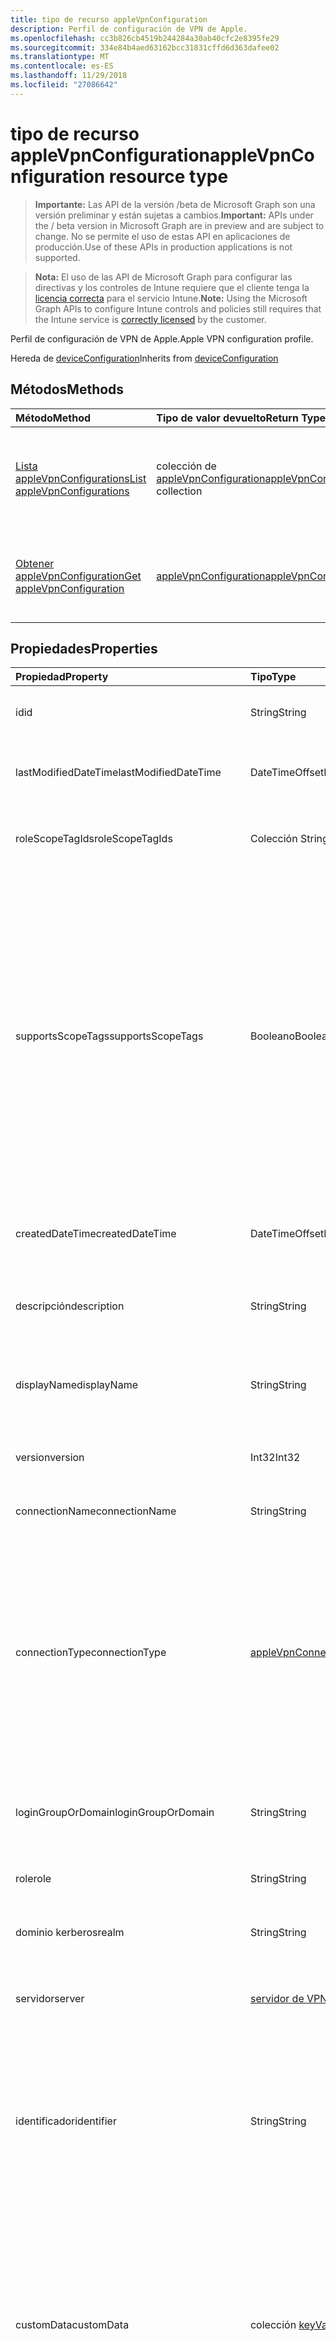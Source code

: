 ```yaml
---
title: tipo de recurso appleVpnConfiguration
description: Perfil de configuración de VPN de Apple.
ms.openlocfilehash: cc3b826cb4519b244284a30ab40cfc2e8395fe29
ms.sourcegitcommit: 334e84b4aed63162bcc31831cffd6d363dafee02
ms.translationtype: MT
ms.contentlocale: es-ES
ms.lasthandoff: 11/29/2018
ms.locfileid: "27086642"
---
```

# <a name="applevpnconfiguration-resource-type"></a><span data-ttu-id="fe9fc-103">tipo de recurso appleVpnConfiguration</span><span class="sxs-lookup"><span data-stu-id="fe9fc-103">appleVpnConfiguration resource type</span></span>

> <span data-ttu-id="fe9fc-104">**Importante:** Las API de la versión /beta de Microsoft Graph son una versión preliminar y están sujetas a cambios.</span><span class="sxs-lookup"><span data-stu-id="fe9fc-104">**Important:** APIs under the / beta version in Microsoft Graph are in preview and are subject to change.</span></span> <span data-ttu-id="fe9fc-105">No se permite el uso de estas API en aplicaciones de producción.</span><span class="sxs-lookup"><span data-stu-id="fe9fc-105">Use of these APIs in production applications is not supported.</span></span>

> <span data-ttu-id="fe9fc-106">**Nota:** El uso de las API de Microsoft Graph para configurar las directivas y los controles de Intune requiere que el cliente tenga la [licencia correcta](https://go.microsoft.com/fwlink/?linkid=839381) para el servicio Intune.</span><span class="sxs-lookup"><span data-stu-id="fe9fc-106">**Note:** Using the Microsoft Graph APIs to configure Intune controls and policies still requires that the Intune service is [correctly licensed](https://go.microsoft.com/fwlink/?linkid=839381) by the customer.</span></span>

<span data-ttu-id="fe9fc-107">Perfil de configuración de VPN de Apple.</span><span class="sxs-lookup"><span data-stu-id="fe9fc-107">Apple VPN configuration profile.</span></span>

<span data-ttu-id="fe9fc-108">Hereda de [deviceConfiguration](../resources/intune-deviceconfig-deviceconfiguration.md)</span><span class="sxs-lookup"><span data-stu-id="fe9fc-108">Inherits from [deviceConfiguration](../resources/intune-deviceconfig-deviceconfiguration.md)</span></span>

## <a name="methods"></a><span data-ttu-id="fe9fc-109">Métodos</span><span class="sxs-lookup"><span data-stu-id="fe9fc-109">Methods</span></span>
|<span data-ttu-id="fe9fc-110">Método</span><span class="sxs-lookup"><span data-stu-id="fe9fc-110">Method</span></span>|<span data-ttu-id="fe9fc-111">Tipo de valor devuelto</span><span class="sxs-lookup"><span data-stu-id="fe9fc-111">Return Type</span></span>|<span data-ttu-id="fe9fc-112">Descripción</span><span class="sxs-lookup"><span data-stu-id="fe9fc-112">Description</span></span>|
|:---|:---|:---|
|[<span data-ttu-id="fe9fc-113">Lista appleVpnConfigurations</span><span class="sxs-lookup"><span data-stu-id="fe9fc-113">List appleVpnConfigurations</span></span>](../api/intune-deviceconfig-applevpnconfiguration-list.md)|<span data-ttu-id="fe9fc-114">colección de [appleVpnConfiguration](../resources/intune-deviceconfig-applevpnconfiguration.md)</span><span class="sxs-lookup"><span data-stu-id="fe9fc-114">[appleVpnConfiguration](../resources/intune-deviceconfig-applevpnconfiguration.md) collection</span></span>|<span data-ttu-id="fe9fc-115">Propiedades de la lista y relaciones de los objetos [appleVpnConfiguration](../resources/intune-deviceconfig-applevpnconfiguration.md) .</span><span class="sxs-lookup"><span data-stu-id="fe9fc-115">List properties and relationships of the [appleVpnConfiguration](../resources/intune-deviceconfig-applevpnconfiguration.md) objects.</span></span>|
|[<span data-ttu-id="fe9fc-116">Obtener appleVpnConfiguration</span><span class="sxs-lookup"><span data-stu-id="fe9fc-116">Get appleVpnConfiguration</span></span>](../api/intune-deviceconfig-applevpnconfiguration-get.md)|[<span data-ttu-id="fe9fc-117">appleVpnConfiguration</span><span class="sxs-lookup"><span data-stu-id="fe9fc-117">appleVpnConfiguration</span></span>](../resources/intune-deviceconfig-applevpnconfiguration.md)|<span data-ttu-id="fe9fc-118">Leer las propiedades y las relaciones del objeto [appleVpnConfiguration](../resources/intune-deviceconfig-applevpnconfiguration.md) .</span><span class="sxs-lookup"><span data-stu-id="fe9fc-118">Read properties and relationships of the [appleVpnConfiguration](../resources/intune-deviceconfig-applevpnconfiguration.md) object.</span></span>|

## <a name="properties"></a><span data-ttu-id="fe9fc-119">Propiedades</span><span class="sxs-lookup"><span data-stu-id="fe9fc-119">Properties</span></span>
|<span data-ttu-id="fe9fc-120">Propiedad</span><span class="sxs-lookup"><span data-stu-id="fe9fc-120">Property</span></span>|<span data-ttu-id="fe9fc-121">Tipo</span><span class="sxs-lookup"><span data-stu-id="fe9fc-121">Type</span></span>|<span data-ttu-id="fe9fc-122">Descripción</span><span class="sxs-lookup"><span data-stu-id="fe9fc-122">Description</span></span>|
|:---|:---|:---|
|<span data-ttu-id="fe9fc-123">id</span><span class="sxs-lookup"><span data-stu-id="fe9fc-123">id</span></span>|<span data-ttu-id="fe9fc-124">String</span><span class="sxs-lookup"><span data-stu-id="fe9fc-124">String</span></span>|<span data-ttu-id="fe9fc-125">Clave de la entidad.</span><span class="sxs-lookup"><span data-stu-id="fe9fc-125">Key of the entity.</span></span> <span data-ttu-id="fe9fc-126">Heredado de [deviceConfiguration](../resources/intune-deviceconfig-deviceconfiguration.md)</span><span class="sxs-lookup"><span data-stu-id="fe9fc-126">Inherited from [deviceConfiguration](../resources/intune-deviceconfig-deviceconfiguration.md)</span></span>|
|<span data-ttu-id="fe9fc-127">lastModifiedDateTime</span><span class="sxs-lookup"><span data-stu-id="fe9fc-127">lastModifiedDateTime</span></span>|<span data-ttu-id="fe9fc-128">DateTimeOffset</span><span class="sxs-lookup"><span data-stu-id="fe9fc-128">DateTimeOffset</span></span>|<span data-ttu-id="fe9fc-129">Fecha y hora en la que se modificó el objeto por última vez.</span><span class="sxs-lookup"><span data-stu-id="fe9fc-129">DateTime the object was last modified.</span></span> <span data-ttu-id="fe9fc-130">Heredado de [deviceConfiguration](../resources/intune-deviceconfig-deviceconfiguration.md)</span><span class="sxs-lookup"><span data-stu-id="fe9fc-130">Inherited from [deviceConfiguration](../resources/intune-deviceconfig-deviceconfiguration.md)</span></span>|
|<span data-ttu-id="fe9fc-131">roleScopeTagIds</span><span class="sxs-lookup"><span data-stu-id="fe9fc-131">roleScopeTagIds</span></span>|<span data-ttu-id="fe9fc-132">Colección String</span><span class="sxs-lookup"><span data-stu-id="fe9fc-132">String collection</span></span>|<span data-ttu-id="fe9fc-133">Lista de etiquetas de ámbito para esta instancia de entidad.</span><span class="sxs-lookup"><span data-stu-id="fe9fc-133">List of Scope Tags for this Entity instance.</span></span> <span data-ttu-id="fe9fc-134">Heredado de [deviceConfiguration](../resources/intune-deviceconfig-deviceconfiguration.md)</span><span class="sxs-lookup"><span data-stu-id="fe9fc-134">Inherited from [deviceConfiguration](../resources/intune-deviceconfig-deviceconfiguration.md)</span></span>|
|<span data-ttu-id="fe9fc-135">supportsScopeTags</span><span class="sxs-lookup"><span data-stu-id="fe9fc-135">supportsScopeTags</span></span>|<span data-ttu-id="fe9fc-136">Booleano</span><span class="sxs-lookup"><span data-stu-id="fe9fc-136">Boolean</span></span>|<span data-ttu-id="fe9fc-137">Indica si la configuración del dispositivo subyacente admite la asignación de etiquetas de ámbito.</span><span class="sxs-lookup"><span data-stu-id="fe9fc-137">Indicates whether or not the underlying Device Configuration supports the assignment of scope tags.</span></span> <span data-ttu-id="fe9fc-138">No se permite la asignación a la propiedad ScopeTags cuando este valor es false y entidades no estará visibles para los usuarios con ámbito.</span><span class="sxs-lookup"><span data-stu-id="fe9fc-138">Assigning to the ScopeTags property is not allowed when this value is false and entities will not be visible to scoped users.</span></span> <span data-ttu-id="fe9fc-139">Esto se produce para las directivas de heredado creadas en Silverlight y se puede resolver por eliminar y volver a crear la directiva en el Portal de Azure.</span><span class="sxs-lookup"><span data-stu-id="fe9fc-139">This occurs for Legacy policies created in Silverlight and can be resolved by deleting and recreating the policy in the Azure Portal.</span></span> <span data-ttu-id="fe9fc-140">Esta propiedad es de sólo lectura.</span><span class="sxs-lookup"><span data-stu-id="fe9fc-140">This property is read-only.</span></span> <span data-ttu-id="fe9fc-141">Heredado de [deviceConfiguration](../resources/intune-deviceconfig-deviceconfiguration.md)</span><span class="sxs-lookup"><span data-stu-id="fe9fc-141">Inherited from [deviceConfiguration](../resources/intune-deviceconfig-deviceconfiguration.md)</span></span>|
|<span data-ttu-id="fe9fc-142">createdDateTime</span><span class="sxs-lookup"><span data-stu-id="fe9fc-142">createdDateTime</span></span>|<span data-ttu-id="fe9fc-143">DateTimeOffset</span><span class="sxs-lookup"><span data-stu-id="fe9fc-143">DateTimeOffset</span></span>|<span data-ttu-id="fe9fc-144">Fecha y hora en la que se creó el objeto.</span><span class="sxs-lookup"><span data-stu-id="fe9fc-144">DateTime the object was created.</span></span> <span data-ttu-id="fe9fc-145">Heredado de [deviceConfiguration](../resources/intune-deviceconfig-deviceconfiguration.md)</span><span class="sxs-lookup"><span data-stu-id="fe9fc-145">Inherited from [deviceConfiguration](../resources/intune-deviceconfig-deviceconfiguration.md)</span></span>|
|<span data-ttu-id="fe9fc-146">descripción</span><span class="sxs-lookup"><span data-stu-id="fe9fc-146">description</span></span>|<span data-ttu-id="fe9fc-147">String</span><span class="sxs-lookup"><span data-stu-id="fe9fc-147">String</span></span>|<span data-ttu-id="fe9fc-148">Descripción proporcionada por el administrador de la configuración del dispositivo.</span><span class="sxs-lookup"><span data-stu-id="fe9fc-148">Admin provided description of the Device Configuration.</span></span> <span data-ttu-id="fe9fc-149">Heredado de [deviceConfiguration](../resources/intune-deviceconfig-deviceconfiguration.md)</span><span class="sxs-lookup"><span data-stu-id="fe9fc-149">Inherited from [deviceConfiguration](../resources/intune-deviceconfig-deviceconfiguration.md)</span></span>|
|<span data-ttu-id="fe9fc-150">displayName</span><span class="sxs-lookup"><span data-stu-id="fe9fc-150">displayName</span></span>|<span data-ttu-id="fe9fc-151">String</span><span class="sxs-lookup"><span data-stu-id="fe9fc-151">String</span></span>|<span data-ttu-id="fe9fc-152">Nombre proporcionado por el administrador de la configuración del dispositivo.</span><span class="sxs-lookup"><span data-stu-id="fe9fc-152">Admin provided name of the device configuration.</span></span> <span data-ttu-id="fe9fc-153">Heredado de [deviceConfiguration](../resources/intune-deviceconfig-deviceconfiguration.md)</span><span class="sxs-lookup"><span data-stu-id="fe9fc-153">Inherited from [deviceConfiguration](../resources/intune-deviceconfig-deviceconfiguration.md)</span></span>|
|<span data-ttu-id="fe9fc-154">version</span><span class="sxs-lookup"><span data-stu-id="fe9fc-154">version</span></span>|<span data-ttu-id="fe9fc-155">Int32</span><span class="sxs-lookup"><span data-stu-id="fe9fc-155">Int32</span></span>|<span data-ttu-id="fe9fc-156">Versión de la configuración del dispositivo.</span><span class="sxs-lookup"><span data-stu-id="fe9fc-156">Version of the device configuration.</span></span> <span data-ttu-id="fe9fc-157">Heredado de [deviceConfiguration](../resources/intune-deviceconfig-deviceconfiguration.md)</span><span class="sxs-lookup"><span data-stu-id="fe9fc-157">Inherited from [deviceConfiguration](../resources/intune-deviceconfig-deviceconfiguration.md)</span></span>|
|<span data-ttu-id="fe9fc-158">connectionName</span><span class="sxs-lookup"><span data-stu-id="fe9fc-158">connectionName</span></span>|<span data-ttu-id="fe9fc-159">String</span><span class="sxs-lookup"><span data-stu-id="fe9fc-159">String</span></span>|<span data-ttu-id="fe9fc-160">Nombre de la conexión que se muestra al usuario.</span><span class="sxs-lookup"><span data-stu-id="fe9fc-160">Connection name displayed to the user.</span></span>|
|<span data-ttu-id="fe9fc-161">connectionType</span><span class="sxs-lookup"><span data-stu-id="fe9fc-161">connectionType</span></span>|[<span data-ttu-id="fe9fc-162">appleVpnConnectionType</span><span class="sxs-lookup"><span data-stu-id="fe9fc-162">appleVpnConnectionType</span></span>](../resources/intune-deviceconfig-applevpnconnectiontype.md)|<span data-ttu-id="fe9fc-163">Tipo de conexión.</span><span class="sxs-lookup"><span data-stu-id="fe9fc-163">Connection type.</span></span> <span data-ttu-id="fe9fc-164">Los valores posibles son: `ciscoAnyConnect`, `pulseSecure`, `f5EdgeClient`, `dellSonicWallMobileConnect`, `checkPointCapsuleVpn`, `customVpn`, `ciscoIPSec`, `citrix`, `ciscoAnyConnectV2`, `paloAltoGlobalProtect`, `zscalerPrivateAccess`, `f5Access2018`, `citrixSso`, `paloAltoGlobalProtectV2`.</span><span class="sxs-lookup"><span data-stu-id="fe9fc-164">Possible values are: `ciscoAnyConnect`, `pulseSecure`, `f5EdgeClient`, `dellSonicWallMobileConnect`, `checkPointCapsuleVpn`, `customVpn`, `ciscoIPSec`, `citrix`, `ciscoAnyConnectV2`, `paloAltoGlobalProtect`, `zscalerPrivateAccess`, `f5Access2018`, `citrixSso`, `paloAltoGlobalProtectV2`.</span></span>|
|<span data-ttu-id="fe9fc-165">loginGroupOrDomain</span><span class="sxs-lookup"><span data-stu-id="fe9fc-165">loginGroupOrDomain</span></span>|<span data-ttu-id="fe9fc-166">String</span><span class="sxs-lookup"><span data-stu-id="fe9fc-166">String</span></span>|<span data-ttu-id="fe9fc-167">Grupo de inicio de sesión o dominio cuando se establece el tipo de conexión a Dell SonicWALL Mobile conexión.</span><span class="sxs-lookup"><span data-stu-id="fe9fc-167">Login group or domain when connection type is set to Dell SonicWALL Mobile Connection.</span></span>|
|<span data-ttu-id="fe9fc-168">role</span><span class="sxs-lookup"><span data-stu-id="fe9fc-168">role</span></span>|<span data-ttu-id="fe9fc-169">String</span><span class="sxs-lookup"><span data-stu-id="fe9fc-169">String</span></span>|<span data-ttu-id="fe9fc-170">Función de tipo de conexión se establece en impulsos seguro.</span><span class="sxs-lookup"><span data-stu-id="fe9fc-170">Role when connection type is set to Pulse Secure.</span></span>|
|<span data-ttu-id="fe9fc-171">dominio kerberos</span><span class="sxs-lookup"><span data-stu-id="fe9fc-171">realm</span></span>|<span data-ttu-id="fe9fc-172">String</span><span class="sxs-lookup"><span data-stu-id="fe9fc-172">String</span></span>|<span data-ttu-id="fe9fc-173">Dominio Kerberos cuando se establece el tipo de conexión a impulsos seguro.</span><span class="sxs-lookup"><span data-stu-id="fe9fc-173">Realm when connection type is set to Pulse Secure.</span></span>|
|<span data-ttu-id="fe9fc-174">servidor</span><span class="sxs-lookup"><span data-stu-id="fe9fc-174">server</span></span>|[<span data-ttu-id="fe9fc-175">servidor de VPN</span><span class="sxs-lookup"><span data-stu-id="fe9fc-175">vpnServer</span></span>](../resources/intune-deviceconfig-vpnserver.md)|<span data-ttu-id="fe9fc-176">Servidor de VPN en la red.</span><span class="sxs-lookup"><span data-stu-id="fe9fc-176">VPN Server on the network.</span></span> <span data-ttu-id="fe9fc-177">Asegúrese de que los usuarios finales pueden tener acceso a esta ubicación de red.</span><span class="sxs-lookup"><span data-stu-id="fe9fc-177">Make sure end users can access this network location.</span></span>|
|<span data-ttu-id="fe9fc-178">identificador</span><span class="sxs-lookup"><span data-stu-id="fe9fc-178">identifier</span></span>|<span data-ttu-id="fe9fc-179">String</span><span class="sxs-lookup"><span data-stu-id="fe9fc-179">String</span></span>|<span data-ttu-id="fe9fc-180">Identificador proporcionado por el proveedor de VPN cuando se establece el tipo de conexión a VPN personalizado.</span><span class="sxs-lookup"><span data-stu-id="fe9fc-180">Identifier provided by VPN vendor when connection type is set to Custom VPN.</span></span> <span data-ttu-id="fe9fc-181">Por ejemplo: AnyConnect de Cisco usa un identificador de la com.cisco.anyconnect.applevpn.plugin de formulario</span><span class="sxs-lookup"><span data-stu-id="fe9fc-181">For example: Cisco AnyConnect uses an identifier of the form com.cisco.anyconnect.applevpn.plugin</span></span>|
|<span data-ttu-id="fe9fc-182">customData</span><span class="sxs-lookup"><span data-stu-id="fe9fc-182">customData</span></span>|<span data-ttu-id="fe9fc-183">colección [keyValue](../resources/intune-deviceconfig-keyvalue.md)</span><span class="sxs-lookup"><span data-stu-id="fe9fc-183">[keyValue](../resources/intune-deviceconfig-keyvalue.md) collection</span></span>|<span data-ttu-id="fe9fc-184">Datos personalizados cuando se establece el tipo de conexión a VPN personalizado.</span><span class="sxs-lookup"><span data-stu-id="fe9fc-184">Custom data when connection type is set to Custom VPN.</span></span> <span data-ttu-id="fe9fc-185">Use este campo para habilitar la funcionalidad no admitida por Intune, pero disponible en la solución de VPN.</span><span class="sxs-lookup"><span data-stu-id="fe9fc-185">Use this field to enable functionality not supported by Intune, but available in your VPN solution.</span></span> <span data-ttu-id="fe9fc-186">Póngase en contacto con su proveedor de VPN para obtener información sobre cómo agregar estos pares de clave y valor.</span><span class="sxs-lookup"><span data-stu-id="fe9fc-186">Contact your VPN vendor to learn how to add these key/value pairs.</span></span> <span data-ttu-id="fe9fc-187">Esta colección puede contener un máximo de 25 elementos.</span><span class="sxs-lookup"><span data-stu-id="fe9fc-187">This collection can contain a maximum of 25 elements.</span></span>|
|<span data-ttu-id="fe9fc-188">customKeyValueData</span><span class="sxs-lookup"><span data-stu-id="fe9fc-188">customKeyValueData</span></span>|<span data-ttu-id="fe9fc-189">Colección [keyValuePair](../resources/intune-shared-keyvaluepair.md)</span><span class="sxs-lookup"><span data-stu-id="fe9fc-189">[keyValuePair](../resources/intune-shared-keyvaluepair.md) collection</span></span>|<span data-ttu-id="fe9fc-190">Datos personalizados cuando se establece el tipo de conexión a VPN personalizado.</span><span class="sxs-lookup"><span data-stu-id="fe9fc-190">Custom data when connection type is set to Custom VPN.</span></span> <span data-ttu-id="fe9fc-191">Use este campo para habilitar la funcionalidad no admitida por Intune, pero disponible en la solución de VPN.</span><span class="sxs-lookup"><span data-stu-id="fe9fc-191">Use this field to enable functionality not supported by Intune, but available in your VPN solution.</span></span> <span data-ttu-id="fe9fc-192">Póngase en contacto con su proveedor de VPN para obtener información sobre cómo agregar estos pares de clave y valor.</span><span class="sxs-lookup"><span data-stu-id="fe9fc-192">Contact your VPN vendor to learn how to add these key/value pairs.</span></span> <span data-ttu-id="fe9fc-193">Esta colección puede contener un máximo de 25 elementos.</span><span class="sxs-lookup"><span data-stu-id="fe9fc-193">This collection can contain a maximum of 25 elements.</span></span>|
|<span data-ttu-id="fe9fc-194">enableSplitTunneling</span><span class="sxs-lookup"><span data-stu-id="fe9fc-194">enableSplitTunneling</span></span>|<span data-ttu-id="fe9fc-195">Booleano</span><span class="sxs-lookup"><span data-stu-id="fe9fc-195">Boolean</span></span>|<span data-ttu-id="fe9fc-196">Enviar todo el tráfico de red a través de VPN.</span><span class="sxs-lookup"><span data-stu-id="fe9fc-196">Send all network traffic through VPN.</span></span>|
|<span data-ttu-id="fe9fc-197">authenticationMethod</span><span class="sxs-lookup"><span data-stu-id="fe9fc-197">authenticationMethod</span></span>|[<span data-ttu-id="fe9fc-198">vpnAuthenticationMethod</span><span class="sxs-lookup"><span data-stu-id="fe9fc-198">vpnAuthenticationMethod</span></span>](../resources/intune-deviceconfig-vpnauthenticationmethod.md)|<span data-ttu-id="fe9fc-199">Método de autenticación para esta conexión VPN.</span><span class="sxs-lookup"><span data-stu-id="fe9fc-199">Authentication method for this VPN connection.</span></span> <span data-ttu-id="fe9fc-200">Los valores posibles son: `certificate` y `usernameAndPassword`.</span><span class="sxs-lookup"><span data-stu-id="fe9fc-200">Possible values are: `certificate`, `usernameAndPassword`.</span></span>|
|<span data-ttu-id="fe9fc-201">enablePerApp</span><span class="sxs-lookup"><span data-stu-id="fe9fc-201">enablePerApp</span></span>|<span data-ttu-id="fe9fc-202">Booleano</span><span class="sxs-lookup"><span data-stu-id="fe9fc-202">Boolean</span></span>|<span data-ttu-id="fe9fc-203">Si se establece en true, crea de carga por aplicación VPN que más adelante se puede asociar con las aplicaciones que pueden desencadenar este conexiones VPN en dispositivo de iOS del usuario final.</span><span class="sxs-lookup"><span data-stu-id="fe9fc-203">Setting this to true creates Per-App VPN payload which can later be associated with Apps that can trigger this VPN conneciton on the end user's iOS device.</span></span>|
|<span data-ttu-id="fe9fc-204">safariDomains</span><span class="sxs-lookup"><span data-stu-id="fe9fc-204">safariDomains</span></span>|<span data-ttu-id="fe9fc-205">Colección String</span><span class="sxs-lookup"><span data-stu-id="fe9fc-205">String collection</span></span>|<span data-ttu-id="fe9fc-206">Dominios de Safari cuando está habilitada esta VPN por la configuración de la aplicación.</span><span class="sxs-lookup"><span data-stu-id="fe9fc-206">Safari domains when this VPN per App setting is enabled.</span></span> <span data-ttu-id="fe9fc-207">Además de las aplicaciones asociadas con esta VPN, dominios de Safari especifiquen aquí también podrá desencadenar esta conexión VPN.</span><span class="sxs-lookup"><span data-stu-id="fe9fc-207">In addition to the apps associated with this VPN, Safari domains specified here will also be able to trigger this VPN connection.</span></span>|
|<span data-ttu-id="fe9fc-208">onDemandRules</span><span class="sxs-lookup"><span data-stu-id="fe9fc-208">onDemandRules</span></span>|<span data-ttu-id="fe9fc-209">colección de [vpnOnDemandRule](../resources/intune-deviceconfig-vpnondemandrule.md)</span><span class="sxs-lookup"><span data-stu-id="fe9fc-209">[vpnOnDemandRule](../resources/intune-deviceconfig-vpnondemandrule.md) collection</span></span>|<span data-ttu-id="fe9fc-210">Reglas de On Demand.</span><span class="sxs-lookup"><span data-stu-id="fe9fc-210">On-Demand Rules.</span></span> <span data-ttu-id="fe9fc-211">Esta colección puede contener un máximo de 500 elementos.</span><span class="sxs-lookup"><span data-stu-id="fe9fc-211">This collection can contain a maximum of 500 elements.</span></span>|
|<span data-ttu-id="fe9fc-212">proxyServer</span><span class="sxs-lookup"><span data-stu-id="fe9fc-212">proxyServer</span></span>|[<span data-ttu-id="fe9fc-213">vpnProxyServer</span><span class="sxs-lookup"><span data-stu-id="fe9fc-213">vpnProxyServer</span></span>](../resources/intune-deviceconfig-vpnproxyserver.md)|<span data-ttu-id="fe9fc-214">Servidor proxy.</span><span class="sxs-lookup"><span data-stu-id="fe9fc-214">Proxy Server.</span></span>|
|<span data-ttu-id="fe9fc-215">optInToDeviceIdSharing</span><span class="sxs-lookup"><span data-stu-id="fe9fc-215">optInToDeviceIdSharing</span></span>|<span data-ttu-id="fe9fc-216">Booleano</span><span class="sxs-lookup"><span data-stu-id="fe9fc-216">Boolean</span></span>|<span data-ttu-id="fe9fc-217">Participar en uso compartido de identificador del dispositivo a los clientes de vpn de terceros para su uso durante la validación de control de acceso de red.</span><span class="sxs-lookup"><span data-stu-id="fe9fc-217">Opt-In to sharing the device's Id to third-party vpn clients for use during network access control validation.</span></span>|

## <a name="relationships"></a><span data-ttu-id="fe9fc-218">Relaciones</span><span class="sxs-lookup"><span data-stu-id="fe9fc-218">Relationships</span></span>
|<span data-ttu-id="fe9fc-219">Relación</span><span class="sxs-lookup"><span data-stu-id="fe9fc-219">Relationship</span></span>|<span data-ttu-id="fe9fc-220">Tipo</span><span class="sxs-lookup"><span data-stu-id="fe9fc-220">Type</span></span>|<span data-ttu-id="fe9fc-221">Descripción</span><span class="sxs-lookup"><span data-stu-id="fe9fc-221">Description</span></span>|
|:---|:---|:---|
|<span data-ttu-id="fe9fc-222">groupAssignments</span><span class="sxs-lookup"><span data-stu-id="fe9fc-222">groupAssignments</span></span>|<span data-ttu-id="fe9fc-223">colección de [deviceConfigurationGroupAssignment](../resources/intune-deviceconfig-deviceconfigurationgroupassignment.md)</span><span class="sxs-lookup"><span data-stu-id="fe9fc-223">[deviceConfigurationGroupAssignment](../resources/intune-deviceconfig-deviceconfigurationgroupassignment.md) collection</span></span>|<span data-ttu-id="fe9fc-224">La lista de asignaciones de grupo para el perfil de configuración del dispositivo.</span><span class="sxs-lookup"><span data-stu-id="fe9fc-224">The list of group assignments for the device configuration profile.</span></span> <span data-ttu-id="fe9fc-225">Heredado de [deviceConfiguration](../resources/intune-deviceconfig-deviceconfiguration.md)</span><span class="sxs-lookup"><span data-stu-id="fe9fc-225">Inherited from [deviceConfiguration](../resources/intune-deviceconfig-deviceconfiguration.md)</span></span>|
|<span data-ttu-id="fe9fc-226">asignaciones</span><span class="sxs-lookup"><span data-stu-id="fe9fc-226">assignments</span></span>|<span data-ttu-id="fe9fc-227">Colección [deviceConfigurationAssignment](../resources/intune-deviceconfig-deviceconfigurationassignment.md)</span><span class="sxs-lookup"><span data-stu-id="fe9fc-227">[deviceConfigurationAssignment](../resources/intune-deviceconfig-deviceconfigurationassignment.md) collection</span></span>|<span data-ttu-id="fe9fc-228">La lista de tareas para el perfil de configuración del dispositivo.</span><span class="sxs-lookup"><span data-stu-id="fe9fc-228">The list of assignments for the device configuration profile.</span></span> <span data-ttu-id="fe9fc-229">Heredado de [deviceConfiguration](../resources/intune-deviceconfig-deviceconfiguration.md)</span><span class="sxs-lookup"><span data-stu-id="fe9fc-229">Inherited from [deviceConfiguration](../resources/intune-deviceconfig-deviceconfiguration.md)</span></span>|
|<span data-ttu-id="fe9fc-230">deviceStatuses</span><span class="sxs-lookup"><span data-stu-id="fe9fc-230">deviceStatuses</span></span>|<span data-ttu-id="fe9fc-231">Colección [deviceConfigurationDeviceStatus](../resources/intune-deviceconfig-deviceconfigurationdevicestatus.md)</span><span class="sxs-lookup"><span data-stu-id="fe9fc-231">[deviceConfigurationDeviceStatus](../resources/intune-deviceconfig-deviceconfigurationdevicestatus.md) collection</span></span>|<span data-ttu-id="fe9fc-232">Estado de instalación de configuración del dispositivo por dispositivo.</span><span class="sxs-lookup"><span data-stu-id="fe9fc-232">Device configuration installation status by device.</span></span> <span data-ttu-id="fe9fc-233">Heredado de [deviceConfiguration](../resources/intune-deviceconfig-deviceconfiguration.md)</span><span class="sxs-lookup"><span data-stu-id="fe9fc-233">Inherited from [deviceConfiguration](../resources/intune-deviceconfig-deviceconfiguration.md)</span></span>|
|<span data-ttu-id="fe9fc-234">userStatuses</span><span class="sxs-lookup"><span data-stu-id="fe9fc-234">userStatuses</span></span>|<span data-ttu-id="fe9fc-235">Colección [deviceConfigurationUserStatus](../resources/intune-deviceconfig-deviceconfigurationuserstatus.md)</span><span class="sxs-lookup"><span data-stu-id="fe9fc-235">[deviceConfigurationUserStatus](../resources/intune-deviceconfig-deviceconfigurationuserstatus.md) collection</span></span>|<span data-ttu-id="fe9fc-236">Estado de instalación de configuración de dispositivo por usuario.</span><span class="sxs-lookup"><span data-stu-id="fe9fc-236">Device configuration installation status by user.</span></span> <span data-ttu-id="fe9fc-237">Heredado de [deviceConfiguration](../resources/intune-deviceconfig-deviceconfiguration.md)</span><span class="sxs-lookup"><span data-stu-id="fe9fc-237">Inherited from [deviceConfiguration](../resources/intune-deviceconfig-deviceconfiguration.md)</span></span>|
|<span data-ttu-id="fe9fc-238">deviceStatusOverview</span><span class="sxs-lookup"><span data-stu-id="fe9fc-238">deviceStatusOverview</span></span>|[<span data-ttu-id="fe9fc-239">deviceConfigurationDeviceOverview</span><span class="sxs-lookup"><span data-stu-id="fe9fc-239">deviceConfigurationDeviceOverview</span></span>](../resources/intune-deviceconfig-deviceconfigurationdeviceoverview.md)|<span data-ttu-id="fe9fc-240">Información general sobre el estado de dispositivos de la configuración de dispositivo. Heredado de [deviceConfiguration](../resources/intune-deviceconfig-deviceconfiguration.md)</span><span class="sxs-lookup"><span data-stu-id="fe9fc-240">Device Configuration devices status overview Inherited from [deviceConfiguration](../resources/intune-deviceconfig-deviceconfiguration.md)</span></span>|
|<span data-ttu-id="fe9fc-241">userStatusOverview</span><span class="sxs-lookup"><span data-stu-id="fe9fc-241">userStatusOverview</span></span>|[<span data-ttu-id="fe9fc-242">deviceConfigurationUserOverview</span><span class="sxs-lookup"><span data-stu-id="fe9fc-242">deviceConfigurationUserOverview</span></span>](../resources/intune-deviceconfig-deviceconfigurationuseroverview.md)|<span data-ttu-id="fe9fc-243">Información general sobre el estado de usuarios de la configuración de dispositivo. Heredado de [deviceConfiguration](../resources/intune-deviceconfig-deviceconfiguration.md)</span><span class="sxs-lookup"><span data-stu-id="fe9fc-243">Device Configuration users status overview Inherited from [deviceConfiguration](../resources/intune-deviceconfig-deviceconfiguration.md)</span></span>|
|<span data-ttu-id="fe9fc-244">deviceSettingStateSummaries</span><span class="sxs-lookup"><span data-stu-id="fe9fc-244">deviceSettingStateSummaries</span></span>|<span data-ttu-id="fe9fc-245">Colección [settingStateDeviceSummary](../resources/intune-deviceconfig-settingstatedevicesummary.md)</span><span class="sxs-lookup"><span data-stu-id="fe9fc-245">[settingStateDeviceSummary](../resources/intune-deviceconfig-settingstatedevicesummary.md) collection</span></span>|<span data-ttu-id="fe9fc-246">Resumen de dispositivo sobre el estado de configuración de la configuración de dispositivo. Heredado de [deviceConfiguration](../resources/intune-deviceconfig-deviceconfiguration.md)</span><span class="sxs-lookup"><span data-stu-id="fe9fc-246">Device Configuration Setting State Device Summary Inherited from [deviceConfiguration](../resources/intune-deviceconfig-deviceconfiguration.md)</span></span>|

## <a name="json-representation"></a><span data-ttu-id="fe9fc-247">Representación JSON</span><span class="sxs-lookup"><span data-stu-id="fe9fc-247">JSON Representation</span></span>
<span data-ttu-id="fe9fc-248">Aquí tiene una representación JSON del recurso.</span><span class="sxs-lookup"><span data-stu-id="fe9fc-248">Here is a JSON representation of the resource.</span></span>
<!-- {
  "blockType": "resource",
  "keyProperty": "id",
  "@odata.type": "microsoft.graph.appleVpnConfiguration"
}
-->
``` json
{
  "@odata.type": "#microsoft.graph.appleVpnConfiguration",
  "id": "String (identifier)",
  "lastModifiedDateTime": "String (timestamp)",
  "roleScopeTagIds": [
    "String"
  ],
  "supportsScopeTags": true,
  "createdDateTime": "String (timestamp)",
  "description": "String",
  "displayName": "String",
  "version": 1024,
  "connectionName": "String",
  "connectionType": "String",
  "loginGroupOrDomain": "String",
  "role": "String",
  "realm": "String",
  "server": {
    "@odata.type": "microsoft.graph.vpnServer",
    "description": "String",
    "address": "String",
    "isDefaultServer": true
  },
  "identifier": "String",
  "customData": [
    {
      "@odata.type": "microsoft.graph.keyValue",
      "key": "String",
      "value": "String"
    }
  ],
  "customKeyValueData": [
    {
      "@odata.type": "microsoft.graph.keyValuePair",
      "name": "String",
      "value": "String"
    }
  ],
  "enableSplitTunneling": true,
  "authenticationMethod": "String",
  "enablePerApp": true,
  "safariDomains": [
    "String"
  ],
  "onDemandRules": [
    {
      "@odata.type": "microsoft.graph.vpnOnDemandRule",
      "ssids": [
        "String"
      ],
      "dnsSearchDomains": [
        "String"
      ],
      "probeUrl": "String",
      "action": "String",
      "domainAction": "String",
      "domains": [
        "String"
      ],
      "probeRequiredUrl": "String"
    }
  ],
  "proxyServer": {
    "@odata.type": "microsoft.graph.vpnProxyServer",
    "automaticConfigurationScriptUrl": "String",
    "address": "String",
    "port": 1024
  },
  "optInToDeviceIdSharing": true
}
```





